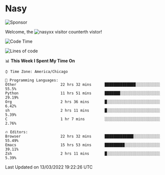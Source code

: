# Nasy

<!--
<p align="center">
<img height="200" src="https://github-readme-stats.vercel.app/api?username=nasyxx&count_private=true&show_icons=true&theme=dracula&include_all_commits=true"/>
<img height="200" src="https://github-readme-stats.vercel.app/api/top-langs/?username=nasyxx&theme=dracula&hide=html,jupyter+notebook&count_private=true&show_icons=true"/>
</p>

  
----------------
-->

![Sponsor](https://img.shields.io/static/v1.svg?label=Sponsor&message=%E2%9D%A4&logo=GitHub&style=flat&color=pink)
 
Welcome, the ![nasyxx visitor counter](https://count.getloli.com/get/@nasyxx?theme=rule34)th vistor!
 
<!--START_SECTION:waka-->
![Code Time](http://img.shields.io/badge/Code%20Time-2%2C014%20hrs%2033%20mins-blue)

![Lines of code](https://img.shields.io/badge/From%20Hello%20World%20I%27ve%20Written-5%20Million%20lines%20of%20code-blue)

📊 **This Week I Spent My Time On** 

```text
⌚︎ Time Zone: America/Chicago

💬 Programming Languages: 
Other                    22 hrs 32 mins      ██████████████░░░░░░░░░░░   55.5% 
Python                   11 hrs 51 mins      ███████░░░░░░░░░░░░░░░░░░   29.19% 
Org                      2 hrs 36 mins       █░░░░░░░░░░░░░░░░░░░░░░░░   6.42% 
sh                       2 hrs 11 mins       █░░░░░░░░░░░░░░░░░░░░░░░░   5.39% 
C                        1 hr 7 mins         ░░░░░░░░░░░░░░░░░░░░░░░░░   2.76%

🔥 Editors: 
Browser                  22 hrs 32 mins      █████████████░░░░░░░░░░░░   55.49% 
Emacs                    15 hrs 53 mins      █████████░░░░░░░░░░░░░░░░   39.11% 
Zsh                      2 hrs 11 mins       █░░░░░░░░░░░░░░░░░░░░░░░░   5.39%

```


 Last Updated on 13/03/2022 19:22:26 UTC
<!--END_SECTION:waka-->

<!-- ![visitors](https://visitor-badge.laobi.icu/badge?page_id=nasyxx.nasyxx) -->
